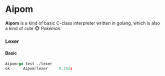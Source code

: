 # Aipom
**Aipom** is a kind of basic C-class interpreter written in golang, which is also a kind of cute 🐵 *Pokémon*.

### Lexer

#### Basic

```go
Aipom>go test ./lexer
ok      Aipom/lexer     0.243s
```



